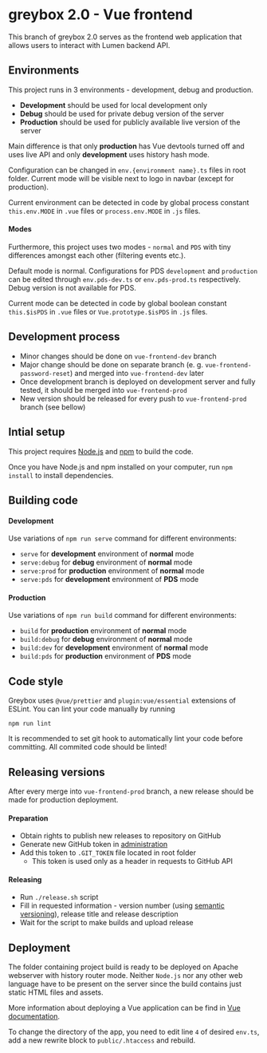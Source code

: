 # greybox 2.0 - Vue frontend

This branch of greybox 2.0 serves as the frontend web application that allows users to interact with Lumen backend API.

## Environments
This project runs in 3 environments - development, debug and production.

- **Development** should be used for local development only
- **Debug** should be used for private debug version of the server
- **Production** should be used for publicly available live version of the server

Main difference is that only **production** has Vue devtools turned off and uses live API and only **development** uses history hash mode.

Configuration can be changed in `env.{environment name}.ts` files in root folder. Current mode will be visible next to logo in navbar (except for production).

Current environment can be detected in code by global process constant `this.env.MODE` in `.vue` files or `process.env.MODE` in `.js` files.

#### Modes
Furthermore, this project uses two modes - `normal` and `PDS` with tiny differences amongst each other (filtering events etc.).

Default mode is normal. Configurations for PDS `development` and `production` can be edited through `env.pds-dev.ts` or `env.pds-prod.ts` respectively. Debug version is not available for PDS.

Current mode can be detected in code by global boolean constant `this.$isPDS` in `.vue` files or `Vue.prototype.$isPDS` in `.js` files.

## Development process
- Minor changes should be done on `vue-frontend-dev` branch
- Major change should be done on separate branch (e. g. `vue-frontend-password-reset`) and merged into `vue-frontend-dev` later
- Once development branch is deployed on development server and fully tested, it should be merged into `vue-frontend-prod`
- New version should be released for every push to `vue-frontend-prod` branch (see bellow)

## Intial setup
This project requires [Node.js](https://nodejs.org/) and [npm](https://www.npmjs.com/) to build the code.

Once you have Node.js and npm installed on your computer, run `npm install` to install dependencies.

## Building code
#### Development
Use variations of `npm run serve` command for different environments:
- `serve` for **development** environment of **normal** mode
- `serve:debug` for **debug** environment of **normal** mode
- `serve:prod` for **production** environment of **normal** mode
- `serve:pds` for **development** environment of **PDS** mode

#### Production
Use variations of `npm run build` command for different environments:
- `build` for **production** environment of **normal** mode
- `build:debug` for **debug** environment of **normal** mode
- `build:dev` for **development** environment of **normal** mode
- `build:pds` for **production** environment of **PDS** mode


## Code style
Greybox uses `@vue/prettier` and `plugin:vue/essential` extensions of ESLint. You can lint your code manually by running

```
npm run lint
```
It is recommended to set git hook to automatically lint your code before committing. All commited code should be linted!

## Releasing versions
After every merge into `vue-frontend-prod` branch, a new release should be made for production deployment.

#### Preparation
- Obtain rights to publish new releases to repository on GitHub
- Generate new GitHub token in [administration](https://github.com/settings/tokens)
- Add this token to `.GIT_TOKEN` file located in root folder
    - This token is used only as a header in requests to GitHub API

#### Releasing
- Run `./release.sh` script
- Fill in requested information - version number (using [semantic versioning](https://semver.org/)), release title and release description
- Wait for the script to make builds and upload release

## Deployment
The folder containing project build is ready to be deployed on Apache webserver with history router mode. Neither `Node.js` nor any other web language have to be present on the server since the build contains just static HTML files and assets.

More information about deploying a Vue application can be find in [Vue documentation](https://cli.vuejs.org/guide/deployment.html).

To change the directory of the app, you need to edit line `4` of desired `env.ts`, add a new rewrite block to `public/.htaccess` and rebuild.
